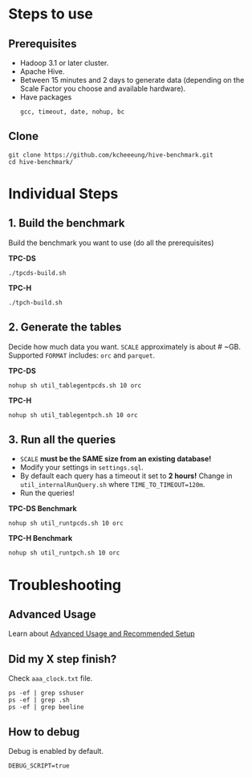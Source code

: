 # Steps to use

## Prerequisites
- Hadoop 3.1 or later cluster.
- Apache Hive.
- Between 15 minutes and 2 days to generate data (depending on the Scale Factor you choose and available hardware).
- Have packages
    ```
    gcc, timeout, date, nohup, bc 
    ```

## Clone
```
git clone https://github.com/kcheeeung/hive-benchmark.git
cd hive-benchmark/
```

# Individual Steps

## 1. Build the benchmark
Build the benchmark you want to use (do all the prerequisites)

**TPC-DS**
```
./tpcds-build.sh
```
**TPC-H**
```
./tpch-build.sh
```

## 2. Generate the tables
Decide how much data you want. `SCALE` approximately is about # ~GB. Supported `FORMAT` includes: `orc` and `parquet`.

**TPC-DS**
```
nohup sh util_tablegentpcds.sh 10 orc
```
**TPC-H**
```
nohup sh util_tablegentpch.sh 10 orc
```

## 3. Run all the queries
- `SCALE` **must be the SAME size from an existing database!**
- Modify your settings in `settings.sql`.
- By default each query has a timeout it set to **2 hours!** Change in `util_internalRunQuery.sh` where `TIME_TO_TIMEOUT=120m`.
- Run the queries!

**TPC-DS Benchmark**
```
nohup sh util_runtpcds.sh 10 orc
```
**TPC-H Benchmark**
```
nohup sh util_runtpch.sh 10 orc
```

# Troubleshooting

## Advanced Usage
Learn about [Advanced Usage and Recommended Setup](README_advanced.md)

## Did my X step finish?
Check `aaa_clock.txt` file.
```
ps -ef | grep sshuser
ps -ef | grep .sh
ps -ef | grep beeline
```

## How to debug
Debug is enabled by default.
```
DEBUG_SCRIPT=true
```

